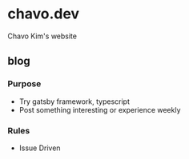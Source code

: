# chavo.dev

Chavo Kim's website

## blog

### Purpose

- Try gatsby framework, typescript
- Post something interesting or experience weekly

### Rules

- Issue Driven
